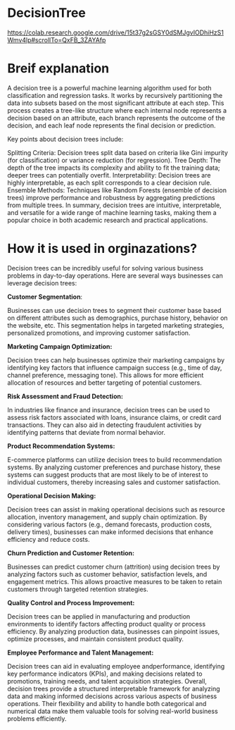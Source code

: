 # DecisionTree

https://colab.research.google.com/drive/15t37g2sGSY0dSMJgvIODhiHzS1Wmv4lp#scrollTo=QxFB_3ZAYAfp
# Breif explanation 
A decision tree is a powerful machine learning algorithm used for both classification and regression tasks. It works by recursively partitioning the data into subsets based on the most significant attribute at each step. This process creates a tree-like structure where each internal node represents a decision based on an attribute, each branch represents the outcome of the decision, and each leaf node represents the final decision or prediction.

Key points about decision trees include:

Splitting Criteria: Decision trees split data based on criteria like Gini impurity (for classification) or variance reduction (for regression).
Tree Depth: The depth of the tree impacts its complexity and ability to fit the training data; deeper trees can potentially overfit.
Interpretability: Decision trees are highly interpretable, as each split corresponds to a clear decision rule.
Ensemble Methods: Techniques like Random Forests (ensemble of decision trees) improve performance and robustness by aggregating predictions from multiple trees.
In summary, decision trees are intuitive, interpretable, and versatile for a wide range of machine learning tasks, making them a popular choice in both academic research and practical applications.

# How it is used in orginazations?
Decision trees can be incredibly useful for solving various business problems in day-to-day operations. Here are several ways businesses can leverage decision trees:

**Customer Segmentation**:

Businesses can use decision trees to segment their customer base based on different attributes such as demographics, purchase history, behavior on the website, etc. This segmentation helps in targeted marketing strategies, personalized promotions, and improving customer satisfaction.

**Marketing Campaign Optimization:**

Decision trees can help businesses optimize their marketing campaigns by identifying key factors that influence campaign success (e.g., time of day, channel preference, messaging tone). This allows for more efficient allocation of resources and better targeting of potential customers.

**Risk Assessment and Fraud Detection:**

In industries like finance and insurance, decision trees can be used to assess risk factors associated with loans, insurance claims, or credit card transactions. They can also aid in detecting fraudulent activities by identifying patterns that deviate from normal behavior.

**Product Recommendation Systems:**

E-commerce platforms can utilize decision trees to build recommendation systems. By analyzing customer preferences and purchase history, these systems can suggest products that are most likely to be of interest to individual customers, thereby increasing sales and customer satisfaction.

**Operational Decision Making:**

Decision trees can assist in making operational decisions such as resource allocation, inventory management, and supply chain optimization. By considering various factors (e.g., demand forecasts, production costs, delivery times), businesses can make informed decisions that enhance efficiency and reduce costs.

**Churn Prediction and Customer Retention:**

Businesses can predict customer churn (attrition) using decision trees by analyzing factors such as customer behavior, satisfaction levels, and engagement metrics. This allows proactive measures to be taken to retain customers through targeted retention strategies.

**Quality Control and Process Improvement:**

Decision trees can be applied in manufacturing and production environments to identify factors affecting product quality or process efficiency. By analyzing production data, businesses can pinpoint issues, optimize processes, and maintain consistent product quality.

**Employee Performance and Talent Management:**

Decision trees can aid in evaluating employee andperformance, identifying key performance indicators (KPIs), and making decisions related to promotions, training needs, and talent acquisition strategies.
Overall, decision trees provide a structured  interpretable framework for analyzing data and making informed decisions across various aspects of business operations. Their flexibility and ability to handle both categorical and numerical data make them valuable tools for solving real-world business problems efficiently.



